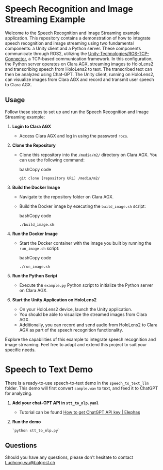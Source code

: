 
# Speech Recognition and Image Streaming Example

Welcome to the Speech Recognition and Image Streaming example application. This repository contains a demonstration of how to integrate speech recognition and image streaming using two fundamental components: a Unity client and a Python server. These components communicate through ROS2, utilizing the [Unity-Technologies/ROS-TCP-Connector](https://github.com/Unity-Technologies/ROS-TCP-Connector), a TCP-based communication framework. In this configuration, the Python server operates on Clara AGX, streaming images to HoloLens2 and transcribing speech from HoloLens2 to text. The transcribed text can then be analyzed using Chat-GPT. The Unity client, running on HoloLens2, can visualize images from Clara AGX and record and transmit user speech to Clara AGX.

## Usage

Follow these steps to set up and run the Speech Recognition and Image Streaming example:

1.  **Login to Clara AGX**
    
    -   Access Clara AGX and log in using the password `rocs`.
2.  **Clone the Repository**
    
    -   Clone this repository into the `/media/m2/` directory on Clara AGX. You can use the following command:
        
        bashCopy code
        
        `git clone [repository URL] /media/m2/` 
        
3.  **Build the Docker Image**
    
    -   Navigate to the repository folder on Clara AGX.
    -   Build the Docker image by executing the `build_image.sh` script:
        
        bashCopy code
        
        `./build_image.sh` 
        
4.  **Run the Docker Image**
    
    -   Start the Docker container with the image you built by running the `run_image.sh` script:
        
        bashCopy code
        
        `./run_image.sh` 
        
5.  **Run the Python Script**
    
    -   Execute the `example.py` Python script to initialize the Python server on Clara AGX.
6.  **Start the Unity Application on HoloLens2**
    
    -   On your HoloLens2 device, launch the Unity application.
    -   You should be able to visualize the streamed images from Clara AGX.
    -   Additionally, you can record and send audio from HoloLens2 to Clara AGX as part of the speech recognition functionality.

Explore the capabilities of this example to integrate speech recognition and image streaming. Feel free to adapt and extend this project to suit your specific needs.

# Speech to Text Demo
There is a ready-to-use speech-to-text demo in the `speech_to_text_llm` folder. This demo will first convert `sample.wav` to text, and feed it to ChatGPT for analyzing. 

1.  **Add your chat-GPT API in `stt_to_nlp.yaml`**
    
    -   Tutorial can be found [How to get ChatGPT API key | Elephas](https://elephas.app/blog/how-to-get-chatgpt-api-key-clh93ii2e1642073tpacu6w934j)
2.  **Run the demo**
		
		`python stt_to_nlp.py`
        


## Questions
Should you have any questions, please don't hesitate to contact Luohong.wu@balgrist.ch	